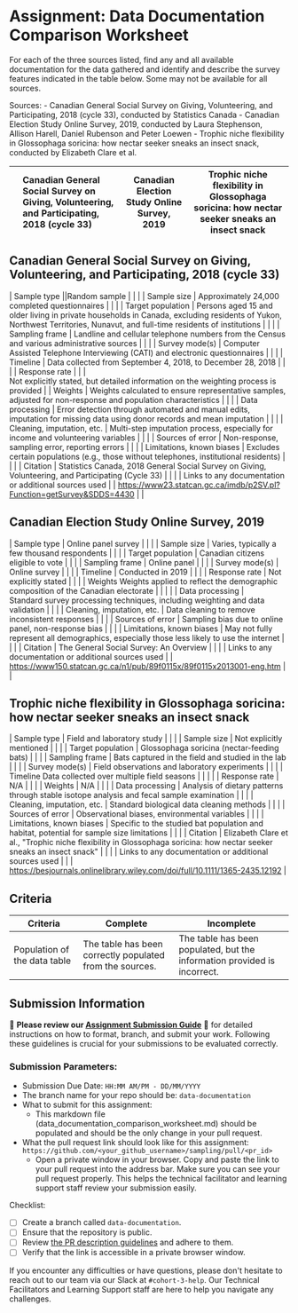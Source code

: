 # Assignment: Data Documentation Comparison Worksheet

For each of the three sources listed, find any and all available documentation for the data gathered and identify and describe the survey features indicated in the table below. Some may not be available for all sources.

Sources: - Canadian General Social Survey on Giving, Volunteering, and Participating, 2018 (cycle 33), conducted by Statistics Canada - Canadian Election Study Online Survey, 2019, conducted by Laura Stephenson, Allison Harell, Daniel Rubenson and Peter Loewen - Trophic niche flexibility in Glossophaga soricina: how nectar seeker sneaks an insect snack, conducted by Elizabeth Clare et al.

|                                                       | Canadian General Social Survey on Giving, Volunteering, and Participating, 2018 (cycle 33) | Canadian Election Study Online Survey, 2019 | Trophic niche flexibility in Glossophaga soricina: how nectar seeker sneaks an insect snack |
|----------------|:--------------------|----------------|---------------------|

## Canadian General Social Survey on Giving, Volunteering, and Participating, 2018 (cycle 33)

| Sample type                                                                                                ||Random sample                                |                                             |                                                                                             |
| Sample size                                           |                                                         Approximately 24,000 completed questionnaires                          |                                             |                                                                                             |
| Target population                                     |                                                         Persons aged 15 and older living in private households in Canada, excluding residents of Yukon, Northwest Territories, Nunavut, and full-time residents of institutions                         |                                             |                                                                                             |
| Sampling frame                                        |                                                           Landline and cellular telephone numbers from the Census and various administrative sources               |                                             |                                                                                             |
| Survey mode(s)                                        |                                                             Computer Assisted Telephone Interviewing (CATI) and electronic questionnaires             |                                             |                                                                                             |
| Timeline                                              |                                                  Data collected from September 4, 2018, to December 28, 2018                          |                                             |                                                                                             |
| Response rate                                         |                                                                                            |                                             |                     
Not explicitly stated, but detailed information on the weighting process is provided                                                   |
| Weights                                               |                                                  Weights calculated to ensure representative samples, adjusted for non-response and population characteristics                         |                                             |                                                                                             |
| Data processing                                       |                                                       Error detection through automated and manual edits, imputation for missing data using donor records and mean imputation                                  |                                             |                                                                          |
| Cleaning, imputation, etc.                            |                                                                        Multi-step imputation process, especially for income and volunteering variables              |                                             |                                                                                             |
| Sources of error                                      |                                                             Non-response, sampling error, reporting errors                    |                                             |                                                                                             |
| Limitations, known biases                             |                                                                     Excludes certain populations (e.g., those without telephones, institutional residents)           |                                             |                                                                                             |
| Citation                                              |                                                  Statistics Canada, 2018 General Social Survey on Giving, Volunteering, and Participating (Cycle 33)                          |                                             |                                                                                             |
| Links to any documentation or additional sources used |                                                                                            |      https://www23.statcan.gc.ca/imdb/p2SV.pl?Function=getSurvey&SDDS=4430                                   |                                                                                             |
## Canadian Election Study Online Survey, 2019

| Sample type                                           |                                                         Online panel survey                                 |                                             |                                                                                             |
| Sample size                                           |                                                         Varies, typically a few thousand respondents                                 |                                             |                                                                                             |
| Target population                                     |                                                         Canadian citizens eligible to vote                                   |                                             |                                                                                             |
| Sampling frame                                        |                                                           Online panel                               |                                             |                                                                             |
| Survey mode(s)                                        |                                                             Online survey                            |                                             |                                                                                             |
| Timeline                                           |                                                  Conducted in 2019                                         |                                             |                                                                                             |
| Response rate                                         |                                                           Not explicitly stated                                |                                             |                                                                                             |
| Weights
Weights applied to reflect the demographic composition of the Canadian electorate                                     |                                                                                            |                                             |                                                                                         |
| Data processing                                       |                                                      
Standard survey processing techniques, including weighting and data validation                                  |                                             |                                                                                             |
| Cleaning, imputation, etc.                            |                                                                        Data cleaning to remove inconsistent responses                    |                                             |                                                                                             |
| Sources of error                                      |                                                             Sampling bias due to online panel, non-response bias                              |                                             |                                                                                             |
| Limitations, known biases                             |                                                                     May not fully represent all demographics, especially those less likely to use the internet                      |                                             |                                                                                             |
| Citation                                              |                                                  The General Social Survey: An Overview                                          |                                             |                                                                                             |
| Links to any documentation or additional sources used |                                                                                            |      https://www150.statcan.gc.ca/n1/pub/89f0115x/89f0115x2013001-eng.htm                                      |                                                                                             |

## Trophic niche flexibility in Glossophaga soricina: how nectar seeker sneaks an insect snack


| Sample type                                           |                                                         Field and laboratory study                                   |                                             |                                                                                             |
| Sample size                                           |                                                         Not explicitly mentioned                                  |                                             |                                                                                             |
| Target population                                     |                                                         Glossophaga soricina (nectar-feeding bats)                                   |                                             |                                                                                             |
| Sampling frame                                        |                                                           Bats captured in the field and studied in the lab                                |                                             |                                                                                             |
| Survey mode(s)                                        |                                                             Field observations and laboratory experiments                               |                                             |                                                                                             |
| Timeline
Data collected over multiple field seasons                                           |                                                                                            |                                             |                                                                                             |
| Response rate                                         |                                                           N/A                                |                                             |                                                                                             |
| Weights                                               |                                                  N/A                                          |                                             |                                                                                             |
| Data processing                                       |                                                       Analysis of dietary patterns through stable isotope analysis and fecal sample examination                                    |                                             |                                                                                             |
| Cleaning, imputation, etc.                            |                                                                        Standard biological data cleaning methods                  |                                             |                                                                                             |
| Sources of error                                      |                                                             Observational biases, environmental variables                              |                                             |                                                                                             |
| Limitations, known biases                             |                                                                     Specific to the studied bat population and habitat, potential for sample size limitations                      |                                             |                                                                                             |
| Citation                                              |                                                  Elizabeth Clare et al., "Trophic niche flexibility in Glossophaga soricina: how nectar seeker sneaks an insect snack"                                         |                                             |                                                                                             |
| Links to any documentation or additional sources used |                                                                                            |                                             |                                                                
https://besjournals.onlinelibrary.wiley.com/doi/full/10.1111/1365-2435.12192                           |


















## Criteria

|Criteria|Complete|Incomplete|
|--------|----|----|
|Population of the data table|The table has been correctly populated from the sources.|The table has been populated, but the information provided is incorrect.|

## Submission Information

🚨 **Please review our [Assignment Submission Guide](https://github.com/UofT-DSI/onboarding/blob/main/onboarding_documents/submissions.md)** 🚨 for detailed instructions on how to format, branch, and submit your work. Following these guidelines is crucial for your submissions to be evaluated correctly.

### Submission Parameters:
* Submission Due Date: `HH:MM AM/PM - DD/MM/YYYY`
* The branch name for your repo should be: `data-documentation`
* What to submit for this assignment:
     * This markdown file (data_documentation_comparison_worksheet.md) should be populated and should be the only change in your pull request.
* What the pull request link should look like for this assignment: `https://github.com/<your_github_username>/sampling/pull/<pr_id>`
     * Open a private window in your browser. Copy and paste the link to your pull request into the address bar. Make sure you can see your pull request properly. This helps the technical facilitator and learning support staff review your submission easily.

Checklist:
- [ ] Create a branch called `data-documentation`.
- [ ] Ensure that the repository is public.
- [ ] Review [the PR description guidelines](https://github.com/UofT-DSI/onboarding/blob/main/onboarding_documents/submissions.md#guidelines-for-pull-request-descriptions) and adhere to them.
- [ ] Verify that the link is accessible in a private browser window.

If you encounter any difficulties or have questions, please don't hesitate to reach out to our team via our Slack at `#cohort-3-help`. Our Technical Facilitators and Learning Support staff are here to help you navigate any challenges.
